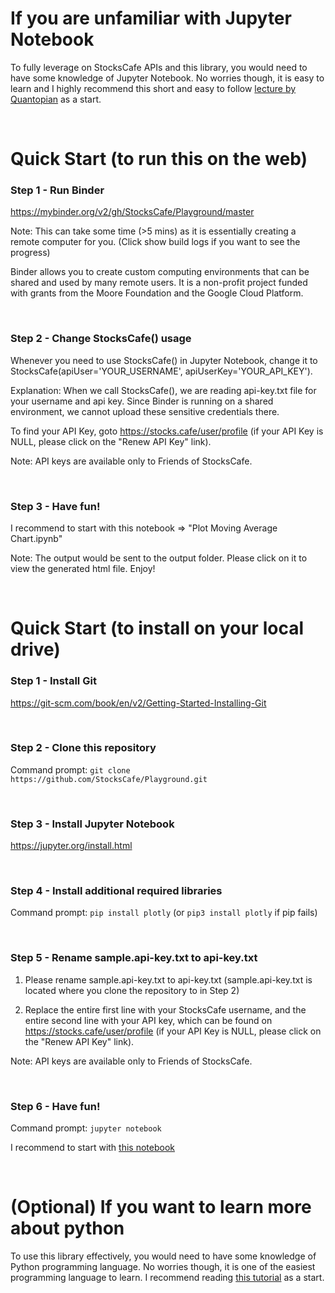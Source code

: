 # If you are unfamiliar with Jupyter Notebook

To fully leverage on StocksCafe APIs and this library, you would need to have some knowledge of Jupyter Notebook. No worries though, it is easy to learn and I highly recommend this short and easy to follow [lecture by Quantopian](https://www.quantopian.com/lectures/introduction-to-research) as a start.

<br/>

# Quick Start (to run this on the web)

### Step 1 - Run Binder

https://mybinder.org/v2/gh/StocksCafe/Playground/master

Note: This can take some time (>5 mins) as it is essentially creating a remote computer for you. (Click show build logs if you want to see the progress)

Binder allows you to create custom computing environments that can be shared and used by many remote users. It is a non-profit project funded with grants from the Moore Foundation and the Google Cloud Platform.

<br/>

### Step 2 - Change StocksCafe() usage

Whenever you need to use StocksCafe() in Jupyter Notebook, change it to StocksCafe(apiUser='YOUR_USERNAME', apiUserKey='YOUR_API_KEY').

Explanation: When we call StocksCafe(), we are reading api-key.txt file for your username and api key. Since Binder is running on a shared environment, we cannot upload these sensitive credentials there.

To find your API Key, goto https://stocks.cafe/user/profile (if your API Key is NULL, please click on the "Renew API Key" link).

Note: API keys are available only to Friends of StocksCafe.

<br/>

### Step 3 - Have fun!

I recommend to start with this notebook => "Plot Moving Average Chart.ipynb"

Note: The output would be sent to the output folder. Please click on it to view the generated html file. Enjoy!

<br/>

# Quick Start (to install on your local drive)

### Step 1 - Install Git

https://git-scm.com/book/en/v2/Getting-Started-Installing-Git

<br/>

### Step 2 - Clone this repository

Command prompt: `git clone https://github.com/StocksCafe/Playground.git`

<br/>

### Step 3 - Install Jupyter Notebook

https://jupyter.org/install.html

<br/>

### Step 4 - Install additional required libraries

Command prompt: `pip install plotly` (or `pip3 install plotly` if pip fails)

<br/>

### Step 5 - Rename sample.api-key.txt to api-key.txt

1) Please rename sample.api-key.txt to api-key.txt (sample.api-key.txt is located where you clone the repository to in Step 2)

2) Replace the entire first line with your StocksCafe username, and the entire second line with your API key, which can be found on https://stocks.cafe/user/profile
(if your API Key is NULL, please click on the "Renew API Key" link).

Note: API keys are available only to Friends of StocksCafe.

<br/>

### Step 6 - Have fun!

Command prompt: `jupyter notebook`

I recommend to start with [this notebook](https://github.com/StocksCafe/Playground/blob/master/Plot%20Moving%20Average%20Chart.ipynb)

<br/>

# (Optional) If you want to learn more about python

To use this library effectively, you would need to have some knowledge of Python programming language. No worries though, it is one of the easiest programming language to learn. I recommend reading [this tutorial](https://thomas-cokelaer.info/tutorials/python/basics.html) as a start.



